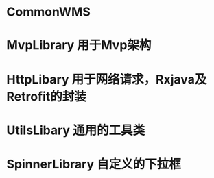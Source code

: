 # CommonWMS
# MvpLibrary      用于Mvp架构
# HttpLibary      用于网络请求，Rxjava及Retrofit的封装
# UtilsLibary     通用的工具类
# SpinnerLibrary  自定义的下拉框
